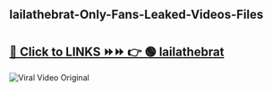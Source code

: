 
 ## lailathebrat-Only-Fans-Leaked-Videos-Files

# <h2><a href="https://mediaupload.pro?lailathebrat">🔗 Click to LINKS ⏩⏩ 👉 🟢 lailathebrat </a></h2>

<a href="https://mediaupload.pro?lailathebrat" rel="nofollow" data-target="animated-image.originalLink"><img src="https://i.ibb.co.com/xMMVF88/686577567.gif" alt="Viral Video Original" style="max-width: 100%; display: inline-block;" data-target="animated-image.originalImage"></a>